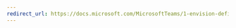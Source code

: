```yaml
---
redirect_url: https://docs.microsoft.com/MicrosoftTeams/1-envision-define-my-success-cloud-voice
---
```


